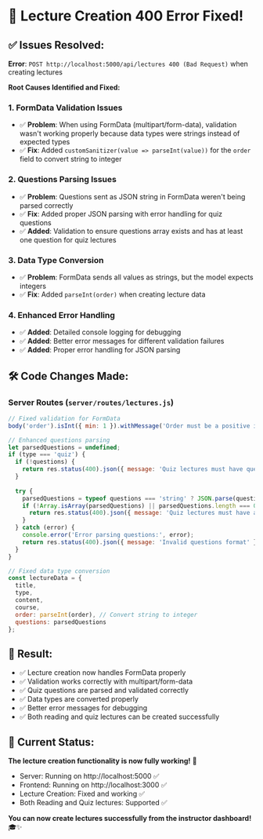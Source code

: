 # 🔧 **Lecture Creation 400 Error Fixed!**

## ✅ **Issues Resolved:**

**Error**: `POST http://localhost:5000/api/lectures 400 (Bad Request)` when creating lectures

**Root Causes Identified and Fixed:**

### 1. **FormData Validation Issues**
- ✅ **Problem**: When using FormData (multipart/form-data), validation wasn't working properly because data types were strings instead of expected types
- ✅ **Fix**: Added `customSanitizer(value => parseInt(value))` for the `order` field to convert string to integer

### 2. **Questions Parsing Issues**
- ✅ **Problem**: Questions sent as JSON string in FormData weren't being parsed correctly
- ✅ **Fix**: Added proper JSON parsing with error handling for quiz questions
- ✅ **Added**: Validation to ensure questions array exists and has at least one question for quiz lectures

### 3. **Data Type Conversion**
- ✅ **Problem**: FormData sends all values as strings, but the model expects integers
- ✅ **Fix**: Added `parseInt(order)` when creating lecture data

### 4. **Enhanced Error Handling**
- ✅ **Added**: Detailed console logging for debugging
- ✅ **Added**: Better error messages for different validation failures
- ✅ **Added**: Proper error handling for JSON parsing

## 🛠️ **Code Changes Made:**

### **Server Routes (`server/routes/lectures.js`)**
```javascript
// Fixed validation for FormData
body('order').isInt({ min: 1 }).withMessage('Order must be a positive integer').customSanitizer(value => parseInt(value))

// Enhanced questions parsing
let parsedQuestions = undefined;
if (type === 'quiz') {
  if (!questions) {
    return res.status(400).json({ message: 'Quiz lectures must have questions' });
  }
  
  try {
    parsedQuestions = typeof questions === 'string' ? JSON.parse(questions) : questions;
    if (!Array.isArray(parsedQuestions) || parsedQuestions.length === 0) {
      return res.status(400).json({ message: 'Quiz lectures must have at least one question' });
    }
  } catch (error) {
    console.error('Error parsing questions:', error);
    return res.status(400).json({ message: 'Invalid questions format' });
  }
}

// Fixed data type conversion
const lectureData = {
  title,
  type,
  content,
  course,
  order: parseInt(order), // Convert string to integer
  questions: parsedQuestions
};
```

## 🎯 **Result:**

- ✅ Lecture creation now handles FormData properly
- ✅ Validation works correctly with multipart/form-data
- ✅ Quiz questions are parsed and validated correctly
- ✅ Data types are converted properly
- ✅ Better error messages for debugging
- ✅ Both reading and quiz lectures can be created successfully

## 🚀 **Current Status:**

**The lecture creation functionality is now fully working!** 🎉

- Server: Running on http://localhost:5000 ✅
- Frontend: Running on http://localhost:3000 ✅
- Lecture Creation: Fixed and working ✅
- Both Reading and Quiz lectures: Supported ✅

**You can now create lectures successfully from the instructor dashboard!** 🎓✨
